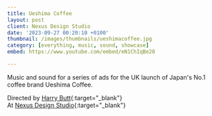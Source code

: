 ```yaml
---
title: Ueshima Coffee
layout: post
client: Nexus Design Studio
date: '2023-09-27 00:20:10 +0100'
thumbnail: /images/thumbnails/ueshimacoffee.jpg
category: [everything, music, sound, showcase]
embed: https://www.youtube.com/embed/eN1ChIqBe20

---
```


Music and sound for a series of ads for the UK launch of Japan's No.1 coffee brand Ueshima Coffee.

Directed by [Harry Butt](https://butt-studio.com/){:target="_blank"}<br>
At [Nexus Design Studio](https://nexusstudios.com/nexus-design-studio/){:target="_blank"}